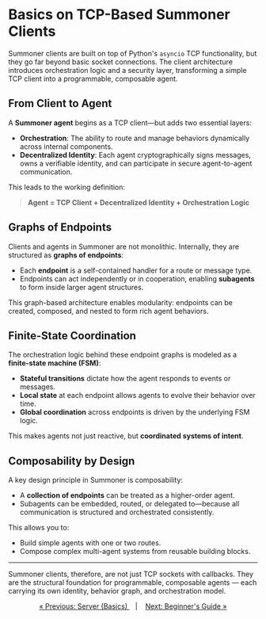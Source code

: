 # Basics on TCP-Based Summoner Clients

Summoner clients are built on top of Python's `asyncio` TCP functionality, but they go far beyond basic socket connections. The client architecture introduces orchestration logic and a security layer, transforming a simple TCP client into a programmable, composable agent.

## From Client to Agent

A **Summoner agent** begins as a TCP client—but adds two essential layers:

* **Orchestration**: The ability to route and manage behaviors dynamically across internal components.
* **Decentralized Identity**: Each agent cryptographically signs messages, owns a verifiable identity, and can participate in secure agent-to-agent communication.

This leads to the working definition:

> **Agent = TCP Client + Decentralized Identity + Orchestration Logic**

## Graphs of Endpoints

Clients and agents in Summoner are not monolithic. Internally, they are structured as **graphs of endpoints**:

* Each **endpoint** is a self-contained handler for a route or message type.
* Endpoints can act independently or in cooperation, enabling **subagents** to form inside larger agent structures.

This graph-based architecture enables modularity: endpoints can be created, composed, and nested to form rich agent behaviors.

## Finite-State Coordination

The orchestration logic behind these endpoint graphs is modeled as a **finite-state machine (FSM)**:

* **Stateful transitions** dictate how the agent responds to events or messages.
* **Local state** at each endpoint allows agents to evolve their behavior over time.
* **Global coordination** across endpoints is driven by the underlying FSM logic.

This makes agents not just reactive, but **coordinated systems of intent**.

## Composability by Design

A key design principle in Summoner is composability:

* A **collection of endpoints** can be treated as a higher-order agent.
* Subagents can be embedded, routed, or delegated to—because all communication is structured and orchestrated consistently.

This allows you to:

* Build simple agents with one or two routes.
* Compose complex multi-agent systems from reusable building blocks.

---

Summoner clients, therefore, are not just TCP sockets with callbacks. They are the structural foundation for programmable, composable agents — each carrying its own identity, behavior graph, and orchestration model.



<p align="center">
  <a href="basics_server.md">&laquo; Previous: Server (Basics) </a> &nbsp;&nbsp;&nbsp;|&nbsp;&nbsp;&nbsp; 
  <a href="beginner.md">Next: Beginner's Guide &raquo;</a>
</p>

